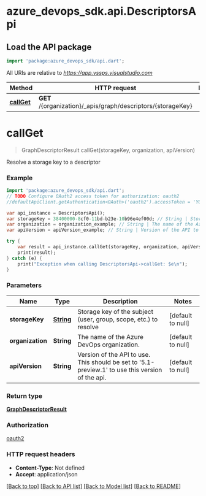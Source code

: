 # azure_devops_sdk.api.DescriptorsApi

## Load the API package
```dart
import 'package:azure_devops_sdk/api.dart';
```

All URIs are relative to *https://app.vssps.visualstudio.com*

Method | HTTP request | Description
------------- | ------------- | -------------
[**callGet**](DescriptorsApi.md#callGet) | **GET** /{organization}/_apis/graph/descriptors/{storageKey} | 


# **callGet**
> GraphDescriptorResult callGet(storageKey, organization, apiVersion)



Resolve a storage key to a descriptor

### Example 
```dart
import 'package:azure_devops_sdk/api.dart';
// TODO Configure OAuth2 access token for authorization: oauth2
//defaultApiClient.getAuthentication<OAuth>('oauth2').accessToken = 'YOUR_ACCESS_TOKEN';

var api_instance = DescriptorsApi();
var storageKey = 38400000-8cf0-11bd-b23e-10b96e4ef00d; // String | Storage key of the subject (user, group, scope, etc.) to resolve
var organization = organization_example; // String | The name of the Azure DevOps organization.
var apiVersion = apiVersion_example; // String | Version of the API to use.  This should be set to '5.1-preview.1' to use this version of the api.

try { 
    var result = api_instance.callGet(storageKey, organization, apiVersion);
    print(result);
} catch (e) {
    print("Exception when calling DescriptorsApi->callGet: $e\n");
}
```

### Parameters

Name | Type | Description  | Notes
------------- | ------------- | ------------- | -------------
 **storageKey** | [**String**](.md)| Storage key of the subject (user, group, scope, etc.) to resolve | [default to null]
 **organization** | **String**| The name of the Azure DevOps organization. | [default to null]
 **apiVersion** | **String**| Version of the API to use.  This should be set to &#39;5.1-preview.1&#39; to use this version of the api. | [default to null]

### Return type

[**GraphDescriptorResult**](GraphDescriptorResult.md)

### Authorization

[oauth2](../README.md#oauth2)

### HTTP request headers

 - **Content-Type**: Not defined
 - **Accept**: application/json

[[Back to top]](#) [[Back to API list]](../README.md#documentation-for-api-endpoints) [[Back to Model list]](../README.md#documentation-for-models) [[Back to README]](../README.md)

